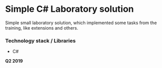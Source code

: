 # Simple C# Laboratory solution

Simple small laboratory solution, which implemented some tasks from the training, like extensions and others. 

### Technology stack / Libraries
  - C#

**Q2 2019**
